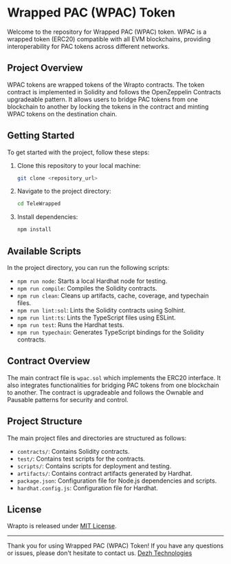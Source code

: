 # Wrapped PAC (WPAC) Token

Welcome to the repository for Wrapped PAC (WPAC) token. WPAC is a wrapped token (ERC20) compatible with all EVM blockchains, providing interoperability for PAC tokens across different networks.

## Project Overview

WPAC tokens are wrapped tokens of the Wrapto contracts. The token contract is implemented in Solidity and follows the OpenZeppelin Contracts upgradeable pattern. It allows users to bridge PAC tokens from one blockchain to another by locking the tokens in the contract and minting WPAC tokens on the destination chain.

## Getting Started

To get started with the project, follow these steps:

1. Clone this repository to your local machine:

   ```bash
   git clone <repository_url>
   ```

2. Navigate to the project directory:

   ```bash
   cd TeleWrapped
   ```

3. Install dependencies:

   ```bash
   npm install
   ```

## Available Scripts

In the project directory, you can run the following scripts:

- `npm run node`: Starts a local Hardhat node for testing.
- `npm run compile`: Compiles the Solidity contracts.
- `npm run clean`: Cleans up artifacts, cache, coverage, and typechain files.
- `npm run lint:sol`: Lints the Solidity contracts using Solhint.
- `npm run lint:ts`: Lints the TypeScript files using ESLint.
- `npm run test`: Runs the Hardhat tests.
- `npm run typechain`: Generates TypeScript bindings for the Solidity contracts.

## Contract Overview

The main contract file is `wpac.sol` which implements the ERC20 interface. It also integrates functionalities for bridging PAC tokens from one blockchain to another. The contract is upgradeable and follows the Ownable and Pausable patterns for security and control.


## Project Structure

The main project files and directories are structured as follows:

- `contracts/`: Contains Solidity contracts.
- `test/`: Contains test scripts for the contracts.
- `scripts/`: Contains scripts for deployment and testing.
- `artifacts/`: Contains contract artifacts generated by Hardhat.
- `package.json`: Configuration file for Node.js dependencies and scripts.
- `hardhat.config.js`: Configuration file for Hardhat.

## License

Wrapto is released under [MIT License](LICENSE).

---

Thank you for using Wrapped PAC (WPAC) Token! If you have any questions or issues, please don't hesitate to contact us.
[Dezh Technologies](https://dezh.tech)
